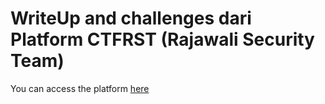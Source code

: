 # WriteUp and challenges dari Platform CTFRST (Rajawali Security Team)

<p> You can access the platform <a href="https://ctf.rajawalisecteam.id/"> here </a> </p>
